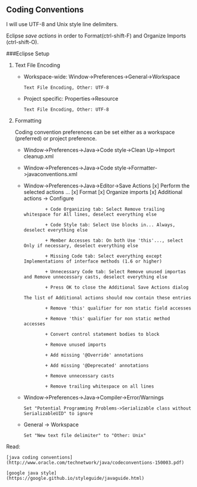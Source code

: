 ## Coding Conventions

I will use UTF-8 and Unix style line delimiters.

Eclipse *save actions* in order to Format(ctrl-shift-F) and Organize Imports (ctrl-shift-O).

###Eclipse Setup

1. Text File Encoding

	+	Workspace-wide: Window->Preferences->General->Workspace
		```
		Text File Encoding, Other: UTF-8
		``` 
	+ Project specific: Properties->Resource
		```
		Text File Encoding, Other: UTF-8
		```

2. Formatting

	Coding convention preferences can be set either as a workspace (preferred) or project preference.

	+	Window->Preferences->Java->Code style->Clean Up->Import cleanup.xml
	+	Window->Preferences->Java->Code style->Formatter->javaconventions.xml
	+	Window->Preferences->Java->Editor->Save Actions
			[x] Perform the selected actions ...
			[x] Format
			[x] Organize imports
			[x] Additional actions -> Configure

					+ Code Organizing tab: Select Remove trailing whitespace for All lines, deselect everything else

					+ Code Style tab: Select Use blocks in... Always, deselect everything else

					+ Member Accesses tab: On both Use 'this'..., select Only if necessary, deselect everything else

					+ Missing Code tab: Select everything except Implementations of interface methods (1.6 or higher)

					+ Unnecessary Code tab: Select Remove unused importas and Remove unnecessary casts, deselect everything else

					+ Press OK to close the Additional Save Actions dialog

			The list of Additional actions should now contain these entries

					+ Remove 'this' qualifier for non static field accesses

					+ Remove 'this' qualifier for non static method accesses

					+ Convert control statement bodies to block

					+ Remove unused imports

					+ Add missing '@Override' annotations

					+ Add missing '@Deprecated' annotations

					+ Remove unnecessary casts

					+ Remove trailing whitespace on all lines

	+	Window->Preferences->Java->Compiler->Error/Warnings

			Set "Potential Programming Problems->Serializable class without SerializableUID" to ignore

	+	General -> Workspace

			Set "New text file delimiter" to "Other: Unix"
			
Read:

	[java coding conventions](http://www.oracle.com/technetwork/java/codeconventions-150003.pdf)

	[google java style](https://google.github.io/styleguide/javaguide.html)